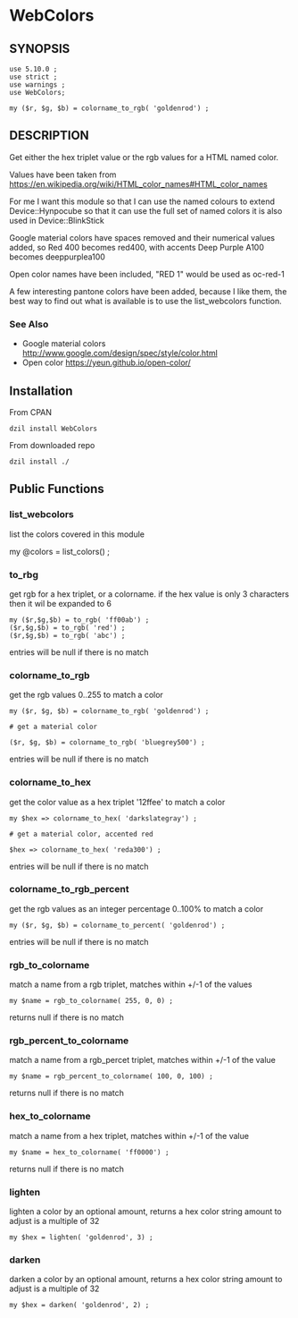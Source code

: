 # WebColors

## SYNOPSIS

    use 5.10.0 ;
    use strict ;
    use warnings ;
    use WebColors;

    my ($r, $g, $b) = colorname_to_rgb( 'goldenrod') ;

## DESCRIPTION

Get either the hex triplet value or the rgb values for a HTML named color.

Values have been taken from https://en.wikipedia.org/wiki/HTML_color_names#HTML_color_names

For me I want this module so that I can use the named colours to extend Device::Hynpocube so that it can use the full set of named colors it is also used in Device::BlinkStick

Google material colors have spaces removed and their numerical values added, so Red 400 becomes red400, with accents Deep Purple A100 becomes deeppurplea100

Open color names have been included, "RED 1" would be used as oc-red-1

A few interesting pantone colors have been added, because I like them, the best way to find out what is available is to use the list_webcolors function.

### See Also

* Google material colors <http://www.google.com/design/spec/style/color.html>
* Open color <https://yeun.github.io/open-color/>

## Installation

From CPAN

    dzil install WebColors

From downloaded repo

    dzil install ./

## Public Functions

### list_webcolors

list the colors covered in this module

my @colors = list_colors() ;

###  to_rbg

get rgb for a hex triplet, or a colorname. if the hex value is only 3 characters then it wil be expanded to 6

    my ($r,$g,$b) = to_rgb( 'ff00ab') ;
    ($r,$g,$b) = to_rgb( 'red') ;
    ($r,$g,$b) = to_rgb( 'abc') ;

entries will be null if there is no match

###  colorname_to_rgb

get the rgb values 0..255 to match a color

    my ($r, $g, $b) = colorname_to_rgb( 'goldenrod') ;

    # get a material color

    ($r, $g, $b) = colorname_to_rgb( 'bluegrey500') ;

entries will be null if there is no match

###  colorname_to_hex

get the color value as a hex triplet '12ffee' to match a color

    my $hex => colorname_to_hex( 'darkslategray') ;

    # get a material color, accented red

    $hex => colorname_to_hex( 'reda300') ;

entries will be null if there is no match

###  colorname_to_rgb_percent

get the rgb values as an integer percentage 0..100% to match a color

    my ($r, $g, $b) = colorname_to_percent( 'goldenrod') ;

entries will be null if there is no match

###  rgb_to_colorname

match a name from a rgb triplet, matches within +/-1 of the values

    my $name = rgb_to_colorname( 255, 0, 0) ;

returns null if there is no match

###  rgb_percent_to_colorname

match a name from a rgb_percet triplet, matches within +/-1 of the value

    my $name = rgb_percent_to_colorname( 100, 0, 100) ;

returns null if there is no match

###  hex_to_colorname

match a name from a hex triplet, matches within +/-1 of the value

    my $name = hex_to_colorname( 'ff0000') ;

returns null if there is no match


### lighten

lighten a color by an optional amount, returns a hex color string
amount to adjust is a multiple of 32

    my $hex = lighten( 'goldenrod', 3) ;

### darken

darken a color by an optional amount, returns a hex color string
amount to adjust is a multiple of 32


    my $hex = darken( 'goldenrod', 2) ;

